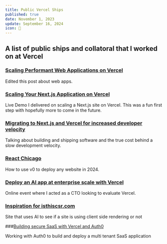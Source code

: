 ```yaml
---
title: Public Vercel Ships
published: true
date: November 1, 2023
update: September 16, 2024
icon: 🚀
---
```


## A list of public ships and collatoral that I worked on at Vercel

### [Scaling Performant Web Applications on Vercel](https://vercel.com/blog/building-secure-and-performant-web-applications-on-vercel)

Edited this post about web apps.

### [Scaling Your Next.js Application on Vercel](https://www.youtube.com/watch?v=z9cg0bWsRrg)

Live Demo I delivered on scaling a Next.js site on Vercel. This was a fun first step with hopefully more to come in the future.

### [Migrating to Next.js and Vercel for increased developer velocity](https://www.youtube.com/watch?v=w4fiW0yWgbA)

Talking about building and shipping software and the true cost behind a slow development velocity.

### [React Chicago](https://www.youtube.com/watch?v=dR2gFFmCHzo)

How to use v0 to deploy any website in 2024.

### [Deploy an AI app at enterprise scale with Vercel](https://www.youtube.com/watch?v=9h_dFCNSiQ4)

Online event where I acted as a CTO looking to evaluate Vercel.

### [Inspiration for isthiscsr.com](https://drew.tech/posts/idea-to-prod-in-34-minutes)

Site that uses AI to see if a site is using client side rendering or not

###[Building secure SaaS with Vercel and Auth0](https://docs.google.com/spreadsheets/d/1C_wqSv3xqlAMS6Y-XFUhBKItV6z7j3lps9DEB7k6JJg/edit?gid=0#gid=0)

Working with Auth0 to build and deploy a multi tenant SaaS application
